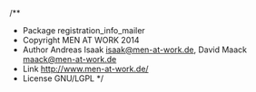 /**
 * Package      registration_info_mailer
 * Copyright    MEN AT WORK 2014
 * Author       Andreas Isaak <isaak@men-at-work.de>, David Maack <maack@men-at-work.de>
 * Link         http://www.men-at-work.de/
 * License      GNU/LGPL
 */
